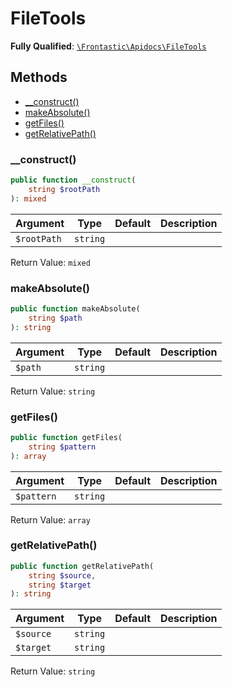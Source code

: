 #  FileTools

**Fully Qualified**: [`\Frontastic\Apidocs\FileTools`](../../src/php/FileTools.php)

## Methods

* [__construct()](#__construct)
* [makeAbsolute()](#makeabsolute)
* [getFiles()](#getfiles)
* [getRelativePath()](#getrelativepath)

### __construct()

```php
public function __construct(
    string $rootPath
): mixed
```

Argument|Type|Default|Description
--------|----|-------|-----------
`$rootPath`|`string`||

Return Value: `mixed`

### makeAbsolute()

```php
public function makeAbsolute(
    string $path
): string
```

Argument|Type|Default|Description
--------|----|-------|-----------
`$path`|`string`||

Return Value: `string`

### getFiles()

```php
public function getFiles(
    string $pattern
): array
```

Argument|Type|Default|Description
--------|----|-------|-----------
`$pattern`|`string`||

Return Value: `array`

### getRelativePath()

```php
public function getRelativePath(
    string $source,
    string $target
): string
```

Argument|Type|Default|Description
--------|----|-------|-----------
`$source`|`string`||
`$target`|`string`||

Return Value: `string`

